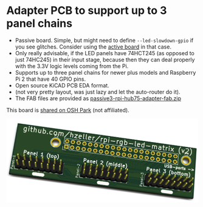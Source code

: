Adapter PCB to support up to 3 panel chains
===========================================

   * Passive board. Simple, but might need to define `--led-slowdown-gpio` if you see
     glitches. Consider using the [active board](../active-3) in that case.
   * Only really advisable, if the LED panels have 74HCT245 (as opposed to just
     74HC245) in their input stage, because then they can deal properly with
     the 3.3V logic levels coming from the Pi.
   * Supports up to three panel chains for newer plus models and
     Raspberry Pi 2 that have 40 GPIO pins.
   * Open source KiCAD PCB EDA format.
   * (not very pretty layout, was just lazy and let the auto-router do it).
   * The FAB files are provided as [passive3-rpi-hub75-adapter-fab.zip](./passive3-rpi-hub75-adapter-fab.zip)

This board is [shared on OSH Park][osh-passive3] (not affiliated).

![Preview][rendering]

[rendering]: ../../img/passive3-pcb.png
[osh-passive3]: https://oshpark.com/shared_projects/FNAtZUsP
